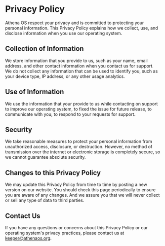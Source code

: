 # Privacy Policy

Athena OS respect your privacy and is committed to protecting your personal information. This Privacy Policy explains how we collect, use, and disclose information when you use our operating system.


## Collection of Information
We store information that you provide to us, such as your name, email address, and other contact information when you contact us for support. We do not collect any information that can be used to identify you, such as your device type, IP address, or any other usage analytics. 


## Use of Information
We use the information that your provide to us while contacting on support to improve our operating system, to fixed the issue for future release, to communicate with you, to respond to your requests for support.


## Security
We take reasonable measures to protect your personal information from unauthorized access, disclosure, or destruction. However, no method of transmission over the internet or electronic storage is completely secure, so we cannot guarantee absolute security.


## Changes to this Privacy Policy
We may update this Privacy Policy from time to time by posting a new version on our website. You should check this page periodically to ensure you are aware of any changes. And we assure you that we will never collect or sell any type of data to third parties. 


## Contact Us
If you have any questions or concerns about this Privacy Policy or our operating system's privacy practices, please contact us at keeper@athenaos.org.
